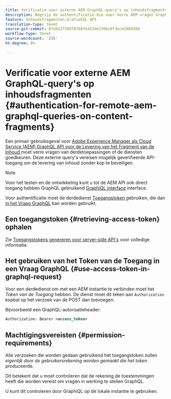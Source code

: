 ```yaml
---
title: Verificatie voor externe AEM GraphQL-query's op inhoudsfragmenten
description: Begrijp de authentificatie die voor Verre AEM vragen GraphQL wordt vereist om uw inhoud zonder kop te beveiligen.
feature: Inhoudsfragmenten,GrafiekQL API
translation-type: tm+mt
source-git-commit: 6fa911f39d707687e453de270bc0f3ece208d380
workflow-type: tm+mt
source-wordcount: '235'
ht-degree: 0%

---
```



# Verificatie voor externe AEM GraphQL-query&#39;s op inhoudsfragmenten {#authentication-for-remote-aem-graphql-queries-on-content-fragments}

Een primair gebruiksgeval voor [Adobe Experience Manager als Cloud Service (AEM) GraphQL API voor de Levering van het Fragment van de Inhoud ](/help/assets/content-fragments/graphql-api-content-fragments.md) moet verre vragen van derdetoepassingen of de diensten goedkeuren. Deze externe query&#39;s vereisen mogelijk geverifieerde API-toegang om de levering van inhoud zonder kop te beveiligen.

>[!NOTE]
>
>Voor het testen en de ontwikkeling kunt u tot de AEM API ook direct toegang hebben GraphQL gebruikend [GraphiQL interface](/help/assets/content-fragments/graphql-api-content-fragments.md#graphiql-interface) interface.

Voor authentificatie moet de derdedienst [Toegangstoken ](#access-token) gebruiken, die dan [in het Vraag GraphQL](#use-access-token-in-graphql-request) kan worden gebruikt.

## Een toegangstoken {#retrieving-access-token} ophalen

Zie [Toegangstokens genereren voor server-side API&#39;s](/help/implementing/developing/introduction/generating-access-tokens-for-server-side-apis.md) voor volledige informatie.

## Het gebruiken van het Token van de Toegang in een Vraag GraphQL {#use-access-token-in-graphql-request}

Voor een derdedienst om met een AEM instantie te verbinden moet het *Token van de Toegang* hebben. De dienst moet dit teken aan `Authorization` kopbal op het verzoek van de POST dan toevoegen.

Bijvoorbeeld een GraphQL-autorisatieheader:

```xml
Authorization: Bearer <access_token>
```

## Machtigingsvereisten {#permission-requirements}

Alle verzoeken die worden gedaan gebruikend het toegangstoken zullen *eigenlijk door de gebruikersrekening worden gemaakt die het token* produceerde.

Dit betekent dat u moet controleren dat de rekening de toestemmingen heeft die worden vereist om vragen in werking te stellen GraphQL.

U kunt dit controleren door GraphiQL op de lokale instantie te gebruiken.
